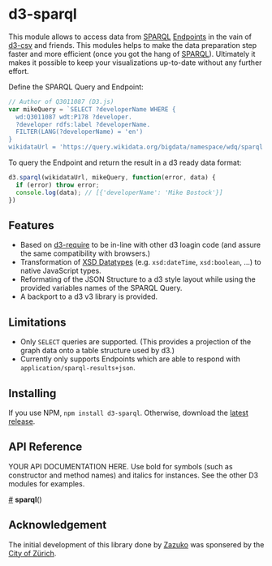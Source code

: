 # d3-sparql

This module allows to access data from [SPARQL](https://www.w3.org/TR/sparql11-query/) [Endpoints](https://www.w3.org/wiki/SparqlEndpoints) in the vain of [d3-csv](https://github.com/d3/d3-dsv) and friends. This modules helps to make the data preparation step faster and more efficient (once you got the hang of [SPARQL](https://www.youtube.com/watch?v=1jHoUkj_mKw)). Ultimately it makes it possible to keep your visualizations up-to-date without any further effort.

Define the SPARQL Query and Endpoint:
```js
// Author of Q3011087 (D3.js)
var mikeQuery = `SELECT ?developerName WHERE {
  wd:Q3011087 wdt:P178 ?developer.
  ?developer rdfs:label ?developerName.
  FILTER(LANG(?developerName) = 'en')
}
wikidataUrl = 'https://query.wikidata.org/bigdata/namespace/wdq/sparql'
```

To query the Endpoint and return the result in a d3 ready data format:
```js
d3.sparql(wikidataUrl, mikeQuery, function(error, data) {
  if (error) throw error;
  console.log(data); // [{'developerName': 'Mike Bostock'}]
})
```

## Features

- Based on [d3-require](https://github.com/d3/d3-require) to be in-line with other d3 loagin code (and assure the same compatibility with browsers.)
- Transformation of [XSD Datatypes](https://www.w3.org/2011/rdf-wg/wiki/XSD_Datatypes) (e.g. `xsd:dateTime`, `xsd:boolean`, ...) to native JavaScript types.
- Reformating of the JSON Structure to a d3 style layout while using the provided variables names of the SPARQL Query.
- A backport to a d3 v3 library is provided.

## Limitations

- Only `SELECT` queries are supported. (This provides a projection of the graph data onto a table structure used by d3.)
- Currently only supports Endpoints which are able to respond with `application/sparql-results+json`.

## Installing

If you use NPM, `npm install d3-sparql`. Otherwise, download the [latest release](https://github.com/zazuko/d3-sparql/releases/latest).

## API Reference

YOUR API DOCUMENTATION HERE. Use bold for symbols (such as constructor and method names) and italics for instances. See the other D3 modules for examples.

<a href="#sparql" name="sparql">#</a> <b>sparql</b>()


## Acknowledgement
The initial development of this library done by [Zazuko](http://www.zazuko.com) was sponsered by the [City of Zürich](https://www.stadt-zuerich.ch/).
